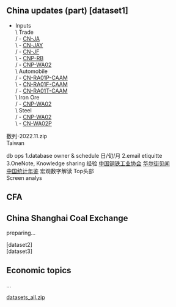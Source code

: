 
## China updates (part) [dataset1]
+ Inputs  
\    Trade  
/      - [CN-JA]()  
\      - [CN-JAY]()  
/      - [CN-JF]()  
\      - [CNP-RB]()  
/      - [CNP-WA02]()  
\    Automobile  
/      - [CN-RA01P-CAAM]()    
\      - [CN-RA01F-CAAM]()  
/      - [CN-RA01T-CAAM]()  
\    Iron Ore  
/      - [CNP-WA02]()  
\    Steel  
/      - [CNP-WA02]()  
\      - [CN-WA02P]()  

数列-2022.11.zip   
Taiwan  

db ops  1.database owner & schedule 日/旬/月 2.email etiquitte  
3.OneNote, Knowledge sharing 经验 [中国钢铁工业协会](http://www.chinaisa.org.cn/gxportal/xfgl/portal/list.html?columnId=2e3c87064bdfc0e43d542d87fce8bcbc8fe0463d5a3da04d7e11b4c7d692194b)  [华尔街见闻](https://wallstreetcn.com/live/global)  
[中国统计年鉴](http://www.stats.gov.cn/tjsj/ndsj/) 宏观数字解读 Top头部  
Screen analys

## CFA

## China Shanghai Coal Exchange
preparing...

[dataset2]  
[dataset3]  

## Economic topics
 ...  
 
 [datasets_all.zip]()
